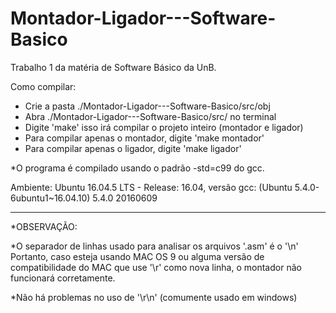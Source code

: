# Montador-Ligador---Software-Basico
Trabalho 1 da matéria de Software Básico da UnB.

Como compilar:

* Crie a pasta ./Montador-Ligador---Software-Basico/src/obj 
* Abra ./Montador-Ligador---Software-Basico/src/ no terminal
* Digite 'make' isso irá compilar o projeto inteiro (montador e ligador)
* Para compilar apenas o montador, digite 'make montador'
* Para compilar apenas o ligador, digite 'make ligador'

*O programa é compilado usando o padrão -std=c99 do gcc.

Ambiente:
Ubuntu 16.04.5 LTS - Release: 16.04, versão gcc: (Ubuntu 5.4.0-6ubuntu1~16.04.10) 5.4.0 20160609

---------------------------------------------------------------------------
*OBSERVAÇÃO:

*O separador de linhas usado para analisar os arquivos '.asm' é o '\n'
Portanto, caso esteja usando MAC OS 9 ou alguma versão de compatibilidade
do MAC que use '\r' como nova linha, o montador não funcionará corretamente.

*Não há problemas no uso de '\r\n' (comumente usado em windows)
